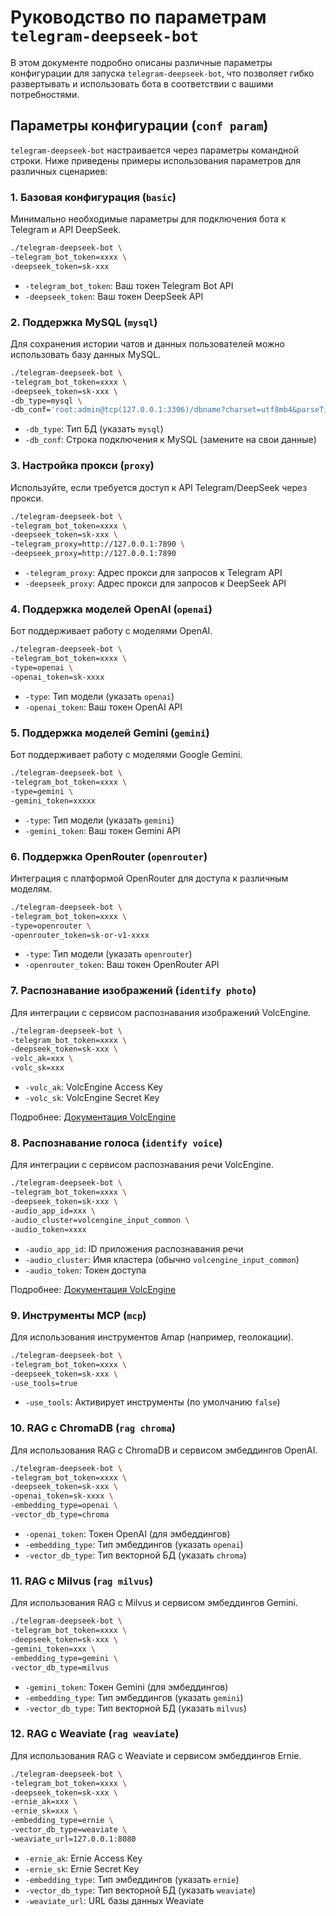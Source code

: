 # Руководство по параметрам `telegram-deepseek-bot`

В этом документе подробно описаны различные параметры конфигурации для запуска `telegram-deepseek-bot`, что позволяет гибко развертывать и использовать бота в соответствии с вашими потребностями.

## Параметры конфигурации (`conf param`)

`telegram-deepseek-bot` настраивается через параметры командной строки. Ниже приведены примеры использования параметров для различных сценариев:

### 1. Базовая конфигурация (`basic`)

Минимально необходимые параметры для подключения бота к Telegram и API DeepSeek.

```bash
./telegram-deepseek-bot \
-telegram_bot_token=xxxx \
-deepseek_token=sk-xxx
```

* `-telegram_bot_token`: Ваш токен Telegram Bot API
* `-deepseek_token`: Ваш токен DeepSeek API

### 2. Поддержка MySQL (`mysql`)

Для сохранения истории чатов и данных пользователей можно использовать базу данных MySQL.

```bash
./telegram-deepseek-bot \
-telegram_bot_token=xxxx \
-deepseek_token=sk-xxx \
-db_type=mysql \
-db_conf='root:admin@tcp(127.0.0.1:3306)/dbname?charset=utf8mb4&parseTime=True&loc=Local'
```

* `-db_type`: Тип БД (указать `mysql`)
* `-db_conf`: Строка подключения к MySQL (замените на свои данные)

### 3. Настройка прокси (`proxy`)

Используйте, если требуется доступ к API Telegram/DeepSeek через прокси.

```bash
./telegram-deepseek-bot \
-telegram_bot_token=xxxx \
-deepseek_token=sk-xxx \
-telegram_proxy=http://127.0.0.1:7890 \
-deepseek_proxy=http://127.0.0.1:7890
```

* `-telegram_proxy`: Адрес прокси для запросов к Telegram API
* `-deepseek_proxy`: Адрес прокси для запросов к DeepSeek API

### 4. Поддержка моделей OpenAI (`openai`)

Бот поддерживает работу с моделями OpenAI.

```bash
./telegram-deepseek-bot \
-telegram_bot_token=xxxx \
-type=openai \
-openai_token=sk-xxxx
```

* `-type`: Тип модели (указать `openai`)
* `-openai_token`: Ваш токен OpenAI API

### 5. Поддержка моделей Gemini (`gemini`)

Бот поддерживает работу с моделями Google Gemini.

```bash
./telegram-deepseek-bot \
-telegram_bot_token=xxxx \
-type=gemini \
-gemini_token=xxxxx
```

* `-type`: Тип модели (указать `gemini`)
* `-gemini_token`: Ваш токен Gemini API

### 6. Поддержка OpenRouter (`openrouter`)

Интеграция с платформой OpenRouter для доступа к различным моделям.

```bash
./telegram-deepseek-bot \
-telegram_bot_token=xxxx \
-type=openrouter \
-openrouter_token=sk-or-v1-xxxx
```

* `-type`: Тип модели (указать `openrouter`)
* `-openrouter_token`: Ваш токен OpenRouter API

### 7. Распознавание изображений (`identify photo`)

Для интеграции с сервисом распознавания изображений VolcEngine.

```bash
./telegram-deepseek-bot \
-telegram_bot_token=xxxx \
-deepseek_token=sk-xxx \
-volc_ak=xxx \
-volc_sk=xxx
```

* `-volc_ak`: VolcEngine Access Key
* `-volc_sk`: VolcEngine Secret Key

Подробнее: [Документация VolcEngine](https://www.volcengine.com/docs/6790/116987)

### 8. Распознавание голоса (`identify voice`)

Для интеграции с сервисом распознавания речи VolcEngine.

```bash
./telegram-deepseek-bot \
-telegram_bot_token=xxxx \
-deepseek_token=sk-xxx \
-audio_app_id=xxx \
-audio_cluster=volcengine_input_common \
-audio_token=xxxx
```

* `-audio_app_id`: ID приложения распознавания речи
* `-audio_cluster`: Имя кластера (обычно `volcengine_input_common`)
* `-audio_token`: Токен доступа

Подробнее: [Документация VolcEngine](https://www.volcengine.com/docs/6561/80816)

### 9. Инструменты MCP (`mcp`)

Для использования инструментов Amap (например, геолокации).

```bash
./telegram-deepseek-bot \
-telegram_bot_token=xxxx \
-deepseek_token=sk-xxx \
-use_tools=true
```

* `-use_tools`: Активирует инструменты (по умолчанию `false`)

### 10. RAG с ChromaDB (`rag chroma`)

Для использования RAG с ChromaDB и сервисом эмбеддингов OpenAI.

```bash
./telegram-deepseek-bot \
-telegram_bot_token=xxxx \
-deepseek_token=sk-xxx \
-openai_token=sk-xxxx \
-embedding_type=openai \
-vector_db_type=chroma
```

* `-openai_token`: Токен OpenAI (для эмбеддингов)
* `-embedding_type`: Тип эмбеддингов (указать `openai`)
* `-vector_db_type`: Тип векторной БД (указать `chroma`)

### 11. RAG с Milvus (`rag milvus`)

Для использования RAG с Milvus и сервисом эмбеддингов Gemini.

```bash
./telegram-deepseek-bot \
-telegram_bot_token=xxxx \
-deepseek_token=sk-xxx \
-gemini_token=xxx \
-embedding_type=gemini \
-vector_db_type=milvus
```

* `-gemini_token`: Токен Gemini (для эмбеддингов)
* `-embedding_type`: Тип эмбеддингов (указать `gemini`)
* `-vector_db_type`: Тип векторной БД (указать `milvus`)

### 12. RAG с Weaviate (`rag weaviate`)

Для использования RAG с Weaviate и сервисом эмбеддингов Ernie.

```bash
./telegram-deepseek-bot \
-telegram_bot_token=xxxx \
-deepseek_token=sk-xxx \
-ernie_ak=xxx \
-ernie_sk=xxx \
-embedding_type=ernie \
-vector_db_type=weaviate \
-weaviate_url=127.0.0.1:8080
```

* `-ernie_ak`: Ernie Access Key
* `-ernie_sk`: Ernie Secret Key
* `-embedding_type`: Тип эмбеддингов (указать `ernie`)
* `-vector_db_type`: Тип векторной БД (указать `weaviate`)
* `-weaviate_url`: URL базы данных Weaviate